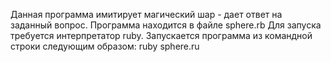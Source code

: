 Данная программа имитирует магический шар - дает ответ на заданный вопрос.
Программа находится в файле sphere.rb
Для запуска требуется интерпретатор ruby. Запускается программа из командной строки следующим образом: ruby sphere.ru